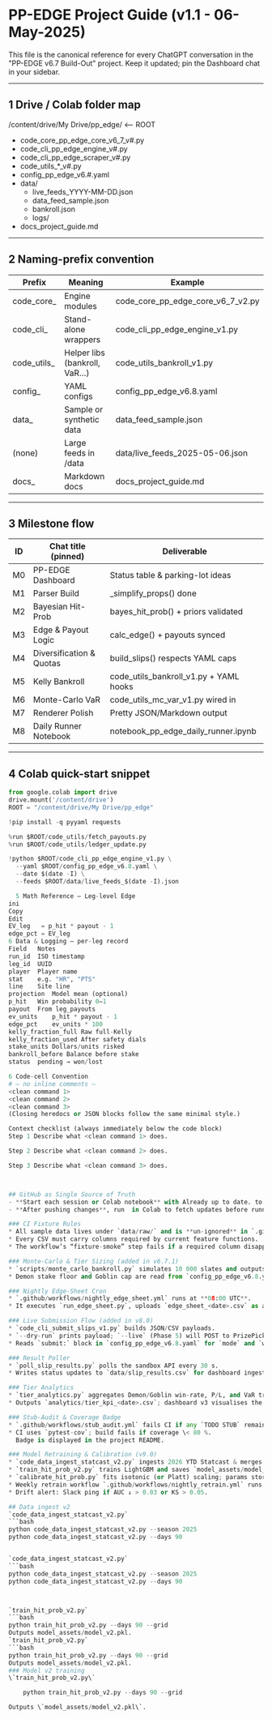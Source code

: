 # PP-EDGE Project Guide  (v1.1 - 06-May-2025)

This file is the canonical reference for every ChatGPT conversation in the "PP-EDGE v6.7 Build-Out" project.
Keep it updated; pin the Dashboard chat in your sidebar.

---

## 1 Drive / Colab folder map

/content/drive/My Drive/pp_edge/    <-- ROOT  
- code_core_pp_edge_core_v6_7_v#.py  
- code_cli_pp_edge_engine_v#.py  
- code_cli_pp_edge_scraper_v#.py  
- code_utils_*_v#.py  
- config_pp_edge_v6.#.yaml  
- data/  
    - live_feeds_YYYY-MM-DD.json  
    - data_feed_sample.json  
    - bankroll.json  
    - logs/  
- docs_project_guide.md  

---

## 2 Naming-prefix convention

Prefix       | Meaning                         | Example
------------ | ------------------------------- | ----------------------------
code_core_   | Engine modules                  | code_core_pp_edge_core_v6_7_v2.py  
code_cli_    | Stand-alone wrappers            | code_cli_pp_edge_engine_v1.py  
code_utils_  | Helper libs (bankroll, VaR…)     | code_utils_bankroll_v1.py  
config_      | YAML configs                    | config_pp_edge_v6.8.yaml  
data_        | Sample or synthetic data        | data_feed_sample.json  
(none)       | Large feeds in /data            | data/live_feeds_2025-05-06.json  
docs_        | Markdown docs                   | docs_project_guide.md  

---

## 3 Milestone flow

ID | Chat title (pinned)     | Deliverable  
---|-------------------------|--------------------------------  
M0 | PP-EDGE Dashboard       | Status table & parking-lot ideas  
M1 | Parser Build            | _simplify_props() done  
M2 | Bayesian Hit-Prob       | bayes_hit_prob() + priors validated  
M3 | Edge & Payout Logic     | calc_edge() + payouts synced  
M4 | Diversification & Quotas| build_slips() respects YAML caps  
M5 | Kelly Bankroll          | code_utils_bankroll_v1.py + YAML hooks  
M6 | Monte-Carlo VaR         | code_utils_mc_var_v1.py wired in  
M7 | Renderer Polish         | Pretty JSON/Markdown output  
M8 | Daily Runner Notebook   | notebook_pp_edge_daily_runner.ipynb  

---

## 4 Colab quick-start snippet

```python
from google.colab import drive
drive.mount('/content/drive')
ROOT = "/content/drive/My Drive/pp_edge"

!pip install -q pyyaml requests

%run $ROOT/code_utils/fetch_payouts.py
%run $ROOT/code_utils/ledger_update.py

!python $ROOT/code_cli_pp_edge_engine_v1.py \
  --yaml $ROOT/config_pp_edge_v6.8.yaml \
  --date $(date -I) \
  --feeds $ROOT/data/live_feeds_$(date -I).json

  5 Math Reference – Leg-level Edge
ini
Copy
Edit
EV_leg   = p_hit * payout - 1
edge_pct = EV_leg
6 Data & Logging – per-leg record
Field	Notes
run_id	ISO timestamp
leg_id	UUID
player	Player name
stat	e.g. "HR", "PTS"
line	Site line
projection	Model mean (optional)
p_hit	Win probability 0–1
payout	From leg_payouts
ev_units	p_hit * payout - 1
edge_pct	ev_units * 100
kelly_fraction_full	Raw full-Kelly
kelly_fraction_used	After safety dials
stake_units	Dollars/units risked
bankroll_before	Balance before stake
status	pending → won/lost

6 Code-cell Convention
# — no inline comments —
<clean command 1>
<clean command 2>
<clean command 3>
(Closing heredocs or JSON blocks follow the same minimal style.)

Context checklist (always immediately below the code block)
Step 1 Describe what <clean command 1> does.

Step 2 Describe what <clean command 2> does.

Step 3 Describe what <clean command 3> does.



## GitHub as Single Source of Truth
- **Start each session or Colab notebook** with Already up to date. to sync the latest code.
- **After pushing changes**, run  in Colab to fetch updates before running any cells.

### CI Fixture Rules
* All sample data lives under `data/raw/` and is **un-ignored** in `.gitignore`.
* Every CSV must carry columns required by current feature functions.
* The workflow’s “fixture-smoke” step fails if a required column disappears.

### Monte-Carlo & Tier Sizing (added in v6.7.1)
* `scripts/monte_carlo_bankroll.py` simulates 10 000 slates and outputs VaR / P-land.
* Demon stake floor and Goblin cap are read from `config_pp_edge_v6.8.yaml`.

### Nightly Edge-Sheet Cron
* `.github/workflows/nightly_edge_sheet.yml` runs at **08:00 UTC**.
* It executes `run_edge_sheet.py`, uploads `edge_sheet_<date>.csv` as a workflow artifact, and posts summary metrics to Slack (Webhook ID in repo secret).

### Live Submission Flow (added in v8.0)
* `code_cli_submit_slips_v1.py` builds JSON/CSV payloads.
* `--dry-run` prints payload; `--live` (Phase 5) will POST to PrizePicks sandbox.
* Reads `submit:` block in `config_pp_edge_v6.8.yaml` for `mode` and `webhook_url`.

### Result Poller
* `poll_slip_results.py` polls the sandbox API every 30 s.
* Writes status updates to `data/slip_results.csv` for dashboard ingestion.

### Tier Analytics
* `tier_analytics.py` aggregates Demon/Goblin win-rate, P/L, and VaR trend.
* Outputs `analytics/tier_kpi_<date>.csv`; dashboard v3 visualises the KPIs.

### Stub-Audit & Coverage Badge
* `.github/workflows/stub_audit.yml` fails CI if any `TODO STUB` remains in repo.
* CI uses `pytest-cov`; build fails if coverage \< 80 %.  
  Badge is displayed in the project README.

### Model Retraining & Calibration (v9.0)
* `code_data_ingest_statcast_v2.py` ingests 2026 YTD Statcast & merges park factors.
* `train_hit_prob_v2.py` trains LightGBM and saves `model_assets/model_v2.pkl`.
* `calibrate_hit_prob.py` fits isotonic (or Platt) scaling; params stored in YAML.
* Weekly retrain workflow `.github/workflows/nightly_retrain.yml` runs every Monday 09:00 UTC.
* Drift alert: Slack ping if AUC ↓ > 0.03 or KS > 0.05.

## Data ingest v2
`code_data_ingest_statcast_v2.py`
```bash
python code_data_ingest_statcast_v2.py --season 2025
python code_data_ingest_statcast_v2.py --days 90


`code_data_ingest_statcast_v2.py`
```bash
python code_data_ingest_statcast_v2.py --season 2025
python code_data_ingest_statcast_v2.py --days 90



`train_hit_prob_v2.py`
```bash
python train_hit_prob_v2.py --days 90 --grid
Outputs model_assets/model_v2.pkl.
`train_hit_prob_v2.py`
```bash
python train_hit_prob_v2.py --days 90 --grid
Outputs model_assets/model_v2.pkl.
### Model v2 training
\`train_hit_prob_v2.py\`

    python train_hit_prob_v2.py --days 90 --grid

Outputs \`model_assets/model_v2.pkl\`.
